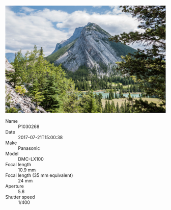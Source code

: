 [![P1030268](/photos/hd/P1030268.jpg)](/photos/full/P1030268.jpg?raw=true)

<dl>
  <dt>Name</dt>
  <dd>P1030268</dd>
  <dt>Date</dt>
  <dd>2017-07-21T15:00:38</dd>
  <dt>Make</dt>
  <dd>Panasonic</dd>
  <dt>Model</dt>
  <dd>DMC-LX100</dd>
  <dt>Focal length</dt>
  <dd>10.9 mm</dd>
  <dt>Focal length (35 mm equivalent)</dt>
  <dd>24 mm</dd>
  <dt>Aperture</dt>
  <dd>5.6</dd>
  <dt>Shutter speed</dt>
  <dd>1/400</dd>
</dl>
